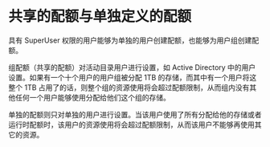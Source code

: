 # 共享的配额与单独定义的配额

具有 SuperUser
权限的用户能够为单独的用户创建配额，也能够为用户组创建配额。

组配额（共享的配额）对活动目录用户进行设置，如 Active Directory 中的用户设置。如果有一个十个用户的用户组被分配
1TB 的存储，而其中有一个用户将这整个 1TB
占用了的话，则整个组的资源使用将会超过配额限制，从而组内没有其他任何一个用户能够使用分配给他们这个组的存储。

单独的配额则只对单独的用户进行设置。当该用户使用了所有分配给他的存储或者运行时配额时，该用户的资源使用将会超过配额限制，从而该用户不能够再使用其它的资源。

